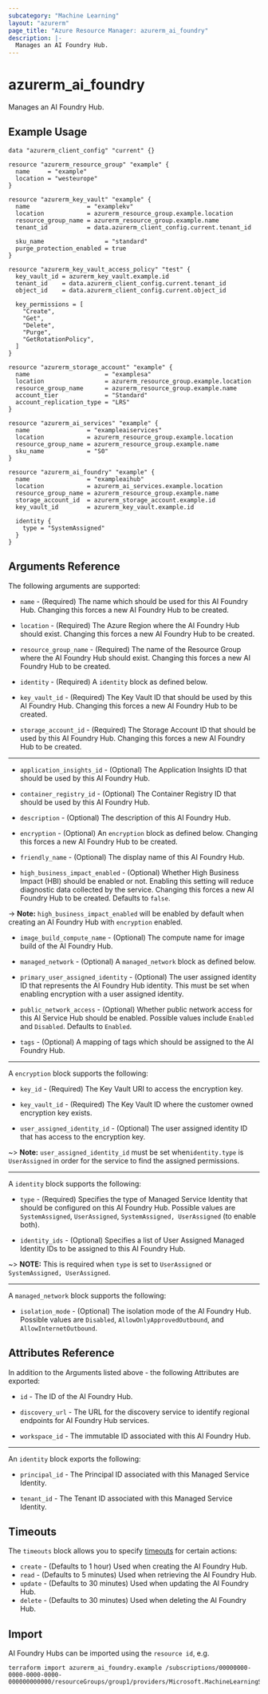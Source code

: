 ```yaml
---
subcategory: "Machine Learning"
layout: "azurerm"
page_title: "Azure Resource Manager: azurerm_ai_foundry"
description: |-
  Manages an AI Foundry Hub.
---
```


# azurerm_ai_foundry

Manages an AI Foundry Hub.

## Example Usage

```hcl
data "azurerm_client_config" "current" {}

resource "azurerm_resource_group" "example" {
  name     = "example"
  location = "westeurope"
}

resource "azurerm_key_vault" "example" {
  name                = "examplekv"
  location            = azurerm_resource_group.example.location
  resource_group_name = azurerm_resource_group.example.name
  tenant_id           = data.azurerm_client_config.current.tenant_id

  sku_name                 = "standard"
  purge_protection_enabled = true
}

resource "azurerm_key_vault_access_policy" "test" {
  key_vault_id = azurerm_key_vault.example.id
  tenant_id    = data.azurerm_client_config.current.tenant_id
  object_id    = data.azurerm_client_config.current.object_id

  key_permissions = [
    "Create",
    "Get",
    "Delete",
    "Purge",
    "GetRotationPolicy",
  ]
}

resource "azurerm_storage_account" "example" {
  name                     = "examplesa"
  location                 = azurerm_resource_group.example.location
  resource_group_name      = azurerm_resource_group.example.name
  account_tier             = "Standard"
  account_replication_type = "LRS"
}

resource "azurerm_ai_services" "example" {
  name                = "exampleaiservices"
  location            = azurerm_resource_group.example.location
  resource_group_name = azurerm_resource_group.example.name
  sku_name            = "S0"
}

resource "azurerm_ai_foundry" "example" {
  name                = "exampleaihub"
  location            = azurerm_ai_services.example.location
  resource_group_name = azurerm_resource_group.example.name
  storage_account_id  = azurerm_storage_account.example.id
  key_vault_id        = azurerm_key_vault.example.id

  identity {
    type = "SystemAssigned"
  }
}
```

## Arguments Reference

The following arguments are supported:

* `name` - (Required) The name which should be used for this AI Foundry Hub. Changing this forces a new AI Foundry Hub to be created.

* `location` - (Required) The Azure Region where the AI Foundry Hub should exist. Changing this forces a new AI Foundry Hub to be created.

* `resource_group_name` - (Required) The name of the Resource Group where the AI Foundry Hub should exist. Changing this forces a new AI Foundry Hub to be created.

* `identity` - (Required) A `identity` block as defined below.

* `key_vault_id` - (Required) The Key Vault ID that should be used by this AI Foundry Hub. Changing this forces a new AI Foundry Hub to be created.

* `storage_account_id` - (Required) The Storage Account ID that should be used by this AI Foundry Hub. Changing this forces a new AI Foundry Hub to be created.

---

* `application_insights_id` - (Optional) The Application Insights ID that should be used by this AI Foundry Hub.

* `container_registry_id` - (Optional) The Container Registry ID that should be used by this AI Foundry Hub.

* `description` - (Optional) The description of this AI Foundry Hub.

* `encryption` - (Optional) An `encryption` block as defined below. Changing this forces a new AI Foundry Hub to be created.

* `friendly_name` - (Optional) The display name of this AI Foundry Hub.

* `high_business_impact_enabled` - (Optional) Whether High Business Impact (HBI) should be enabled or not. Enabling this setting will reduce diagnostic data collected by the service. Changing this forces a new AI Foundry Hub to be created. Defaults to `false`.

-> **Note:** `high_business_impact_enabled` will be enabled by default when creating an AI Foundry Hub with `encryption` enabled.

* `image_build_compute_name` - (Optional) The compute name for image build of the AI Foundry Hub.

* `managed_network` - (Optional) A `managed_network` block as defined below.

* `primary_user_assigned_identity` - (Optional) The user assigned identity ID that represents the AI Foundry Hub identity. This must be set when enabling encryption with a user assigned identity.

* `public_network_access` - (Optional) Whether public network access for this AI Service Hub should be enabled. Possible values include `Enabled` and `Disabled`. Defaults to `Enabled`.

* `tags` - (Optional) A mapping of tags which should be assigned to the AI Foundry Hub.

---

A `encryption` block supports the following:

* `key_id` - (Required) The Key Vault URI to access the encryption key.

* `key_vault_id` - (Required) The Key Vault ID where the customer owned encryption key exists.

* `user_assigned_identity_id` - (Optional) The user assigned identity ID that has access to the encryption key.

~> **Note:** `user_assigned_identity_id` must be set when`identity.type` is `UserAssigned` in order for the service to find the assigned permissions.

---

A `identity` block supports the following:

* `type` - (Required) Specifies the type of Managed Service Identity that should be configured on this AI Foundry Hub. Possible values are `SystemAssigned`, `UserAssigned`, `SystemAssigned, UserAssigned` (to enable both).

* `identity_ids` - (Optional) Specifies a list of User Assigned Managed Identity IDs to be assigned to this AI Foundry Hub.

~> **NOTE:** This is required when `type` is set to `UserAssigned` or `SystemAssigned, UserAssigned`.

---

A `managed_network` block supports the following:

* `isolation_mode` - (Optional) The isolation mode of the AI Foundry Hub. Possible values are `Disabled`, `AllowOnlyApprovedOutbound`, and `AllowInternetOutbound`.

## Attributes Reference

In addition to the Arguments listed above - the following Attributes are exported: 

* `id` - The ID of the AI Foundry Hub.

* `discovery_url` - The URL for the discovery service to identify regional endpoints for AI Foundry Hub services.

* `workspace_id` - The immutable ID associated with this AI Foundry Hub.

---

An `identity` block exports the following:

* `principal_id` - The Principal ID associated with this Managed Service Identity.

* `tenant_id` - The Tenant ID associated with this Managed Service Identity.

## Timeouts

The `timeouts` block allows you to specify [timeouts](https://www.terraform.io/language/resources/syntax#operation-timeouts) for certain actions:

* `create` - (Defaults to 1 hour) Used when creating the AI Foundry Hub.
* `read` - (Defaults to 5 minutes) Used when retrieving the AI Foundry Hub.
* `update` - (Defaults to 30 minutes) Used when updating the AI Foundry Hub.
* `delete` - (Defaults to 30 minutes) Used when deleting the AI Foundry Hub.

## Import

AI Foundry Hubs can be imported using the `resource id`, e.g.

```shell
terraform import azurerm_ai_foundry.example /subscriptions/00000000-0000-0000-0000-000000000000/resourceGroups/group1/providers/Microsoft.MachineLearningServices/workspaces/hub1
```
